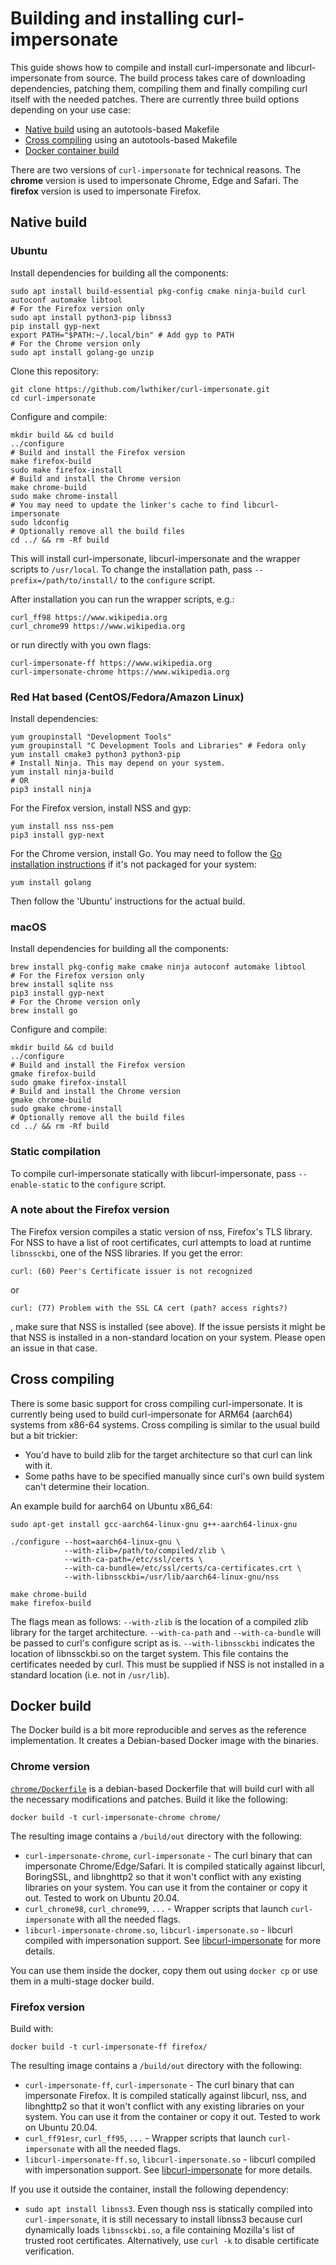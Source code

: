 # Building and installing curl-impersonate

This guide shows how to compile and install curl-impersonate and libcurl-impersonate from source.
The build process takes care of downloading dependencies, patching them, compiling them and finally compiling curl itself with the needed patches.
There are currently three build options depending on your use case:
* [Native build](#Native-build) using an autotools-based Makefile
* [Cross compiling](#Cross-compiling) using an autotools-based Makefile
* [Docker container build](#Docker-build)

There are two versions of `curl-impersonate` for technical reasons. The **chrome** version is used to impersonate Chrome, Edge and Safari. The **firefox** version is used to impersonate Firefox.

## Native build

### Ubuntu

Install dependencies for building all the components:
```
sudo apt install build-essential pkg-config cmake ninja-build curl autoconf automake libtool
# For the Firefox version only
sudo apt install python3-pip libnss3
pip install gyp-next
export PATH="$PATH:~/.local/bin" # Add gyp to PATH
# For the Chrome version only
sudo apt install golang-go unzip
```

Clone this repository:
```
git clone https://github.com/lwthiker/curl-impersonate.git
cd curl-impersonate
```

Configure and compile:
```
mkdir build && cd build
../configure
# Build and install the Firefox version
make firefox-build
sudo make firefox-install
# Build and install the Chrome version
make chrome-build
sudo make chrome-install
# You may need to update the linker's cache to find libcurl-impersonate
sudo ldconfig
# Optionally remove all the build files
cd ../ && rm -Rf build
```

This will install curl-impersonate, libcurl-impersonate and the wrapper scripts to `/usr/local`. To change the installation path, pass `--prefix=/path/to/install/` to the `configure` script.

After installation you can run the wrapper scripts, e.g.:
```
curl_ff98 https://www.wikipedia.org
curl_chrome99 https://www.wikipedia.org
```

or run directly with you own flags:
```
curl-impersonate-ff https://www.wikipedia.org
curl-impersonate-chrome https://www.wikipedia.org
```

### Red Hat based (CentOS/Fedora/Amazon Linux)

Install dependencies:
```
yum groupinstall "Development Tools"
yum groupinstall "C Development Tools and Libraries" # Fedora only
yum install cmake3 python3 python3-pip
# Install Ninja. This may depend on your system.
yum install ninja-build
# OR
pip3 install ninja
```

For the Firefox version, install NSS and gyp:
```
yum install nss nss-pem
pip3 install gyp-next
```

For the Chrome version, install Go.
You may need to follow the [Go installation instructions](https://go.dev/doc/install) if it's not packaged for your system:
```
yum install golang
```

Then follow the 'Ubuntu' instructions for the actual build.

### macOS
Install dependencies for building all the components:
```
brew install pkg-config make cmake ninja autoconf automake libtool
# For the Firefox version only
brew install sqlite nss
pip3 install gyp-next
# For the Chrome version only
brew install go
```

Configure and compile:
```
mkdir build && cd build
../configure
# Build and install the Firefox version
gmake firefox-build
sudo gmake firefox-install
# Build and install the Chrome version
gmake chrome-build
sudo gmake chrome-install
# Optionally remove all the build files
cd ../ && rm -Rf build
```

### Static compilation
To compile curl-impersonate statically with libcurl-impersonate, pass `--enable-static` to the `configure` script.

### A note about the Firefox version
The Firefox version compiles a static version of nss, Firefox's TLS library.
For NSS to have a list of root certificates, curl attempts to load at runtime `libnssckbi`, one of the NSS libraries.
If you get the error:
```
curl: (60) Peer's Certificate issuer is not recognized
```
or
```
curl: (77) Problem with the SSL CA cert (path? access rights?)
```
, make sure that NSS is installed (see above).
If the issue persists it might be that NSS is installed in a non-standard location on your system.
Please open an issue in that case.

## Cross compiling

There is some basic support for cross compiling curl-impersonate.
It is currently being used to build curl-impersonate for ARM64 (aarch64) systems from x86-64 systems.
Cross compiling is similar to the usual build but a bit trickier:
* You'd have to build zlib for the target architecture so that curl can link with it.
* Some paths have to be specified manually since curl's own build system can't determine their location.

An example build for aarch64 on Ubuntu x86_64:
```
sudo apt-get install gcc-aarch64-linux-gnu g++-aarch64-linux-gnu

./configure --host=aarch64-linux-gnu \
            --with-zlib=/path/to/compiled/zlib \
            --with-ca-path=/etc/ssl/certs \
            --with-ca-bundle=/etc/ssl/certs/ca-certificates.crt \
            --with-libnssckbi=/usr/lib/aarch64-linux-gnu/nss

make chrome-build
make firefox-build
```
The flags mean as follows:
`--with-zlib` is the location of a compiled zlib library for the target architecture.
`--with-ca-path` and `--with-ca-bundle` will be passed to curl's configure script as is.
`--with-libnssckbi` indicates the location of libnssckbi.so on the target system. This file contains the certificates needed by curl. This must be supplied if NSS is not installed in a standard location (i.e. not in `/usr/lib`).

## Docker build
The Docker build is a bit more reproducible and serves as the reference implementation. It creates a Debian-based Docker image with the binaries.

### Chrome version
[`chrome/Dockerfile`](chrome/Dockerfile) is a debian-based Dockerfile that will build curl with all the necessary modifications and patches. Build it like the following:
```
docker build -t curl-impersonate-chrome chrome/
```
The resulting image contains a `/build/out` directory with the following:
* `curl-impersonate-chrome`, `curl-impersonate` - The curl binary that can impersonate Chrome/Edge/Safari. It is compiled statically against libcurl, BoringSSL, and libnghttp2 so that it won't conflict with any existing libraries on your system. You can use it from the container or copy it out. Tested to work on Ubuntu 20.04.
* `curl_chrome98`, `curl_chrome99`, `...` - Wrapper scripts that launch `curl-impersonate` with all the needed flags.
* `libcurl-impersonate-chrome.so`, `libcurl-impersonate.so` - libcurl compiled with impersonation support. See [libcurl-impersonate](README.md#libcurl-impersonate) for more details.

You can use them inside the docker, copy them out using `docker cp` or use them in a multi-stage docker build.

### Firefox version
Build with:
```
docker build -t curl-impersonate-ff firefox/
```
The resulting image contains a `/build/out` directory with the following:
* `curl-impersonate-ff`, `curl-impersonate` - The curl binary that can impersonate Firefox. It is compiled statically against libcurl, nss, and libnghttp2 so that it won't conflict with any existing libraries on your system. You can use it from the container or copy it out. Tested to work on Ubuntu 20.04.
* `curl_ff91esr`, `curl_ff95`, `...` - Wrapper scripts that launch `curl-impersonate` with all the needed flags.
* `libcurl-impersonate-ff.so`, `libcurl-impersonate.so` - libcurl compiled with impersonation support. See [libcurl-impersonate](README.md#libcurl-impersonate) for more details.

If you use it outside the container, install the following dependency:
* `sudo apt install libnss3`.  Even though nss is statically compiled into `curl-impersonate`, it is still necessary to install libnss3 because curl dynamically loads `libnssckbi.so`, a file containing Mozilla's list of trusted root certificates. Alternatively, use `curl -k` to disable certificate verification.
